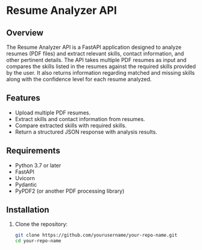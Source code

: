 # Resume Analyzer API

## Overview

The Resume Analyzer API is a FastAPI application designed to analyze resumes (PDF files) and extract relevant skills, contact information, and other pertinent details. The API takes multiple PDF resumes as input and compares the skills listed in the resumes against the required skills provided by the user. It also returns information regarding matched and missing skills along with the confidence level for each resume analyzed.

## Features

- Upload multiple PDF resumes.
- Extract skills and contact information from resumes.
- Compare extracted skills with required skills.
- Return a structured JSON response with analysis results.

## Requirements

- Python 3.7 or later
- FastAPI
- Uvicorn
- Pydantic
- PyPDF2 (or another PDF processing library)

## Installation

1. Clone the repository:

   ```bash
   git clone https://github.com/yourusername/your-repo-name.git
   cd your-repo-name

